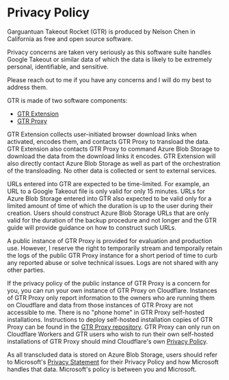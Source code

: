# Privacy Policy

Garguantuan Takeout Rocket (GTR) is produced by Nelson Chen in California as free and open source software.

Privacy concerns are taken very seriously as this software suite handles Google Takeout or similar data of which the data is likely to be extremely personal, identifiable, and sensitive.

Please reach out to me if you have any concerns and I will do my best to address them.

GTR is made of two software components:

- [GTR Extension][gtr-ext]
- [GTR Proxy][gtr-proxy]

GTR Extension collects user-initiated browser download links when activated, encodes them, and contacts GTR Proxy to transload the data. GTR Extension also contacts GTR Proxy to command Azure Blob Storage to download the data from the download links it encodes. GTR Extension will also directly contact Azure Blob Storage as well as part of the orchestration of the transloading. No other data is collected or sent to external services.

URLs entered into GTR are expected to be time-limited. For example, an URL to a Google Takeout file is only valid for only 15 minutes. URLs for Azure Blob Storage entered into GTR also expected to be valid only for a limited amount of time of which the duration is up to the user during their creation. Users should construct Azure Blob Storage URLs that are only valid for the duration of the backup procedure and not longer and the GTR guide will provide guidance on how to construct such URLs.

A public instance of GTR Proxy is provided for evaluation and production use. However, I reserve the right to temporarily stream and temporaily retain the logs of the public GTR Proxy instance for a short period of time to curb any reported abuse or solve technical issues. Logs are not shared with any other parties.

If the privacy policy of the public instance of GTR Proxy is a concern for you, you can run your own instance of GTR Proxy on Cloudflare. Instances of GTR Proxy only report information to the owners who are running them on Cloudflare and data from those instances of GTR Proxy are not accessible to me. There is no "phone home" in GTR Proxy self-hosted installations. Instructions to deploy self-hosted installation copies of GTR Proxy can be found in the [GTR Proxy repository][gtr-proxy]. GTR Proxy can only run on Cloudflare Workers and GTR users who wish to run their own self-hosted installations of GTR Proxy should mind Cloudflare's own [Privacy Policy][cfps].

As all transcluded data is stored on Azure Blob Storage, users should refer to Microsoft's [Privacy Statement][msps] for their Privacy Policy and how Microsoft handles that data. Microsoft's policy is between you and Microsoft.

[gtr-ext]: https://github.com/nelsonjchen/gtr-ext#readme
[gtr-proxy]: https://github.com/nelsonjchen/gtr-proxy#readme
[cfps]: https://www.cloudflare.com/privacy/
[msps]: https://privacy.microsoft.com/en-us/privacystatement#mainenterprisedeveloperproductsmodule
